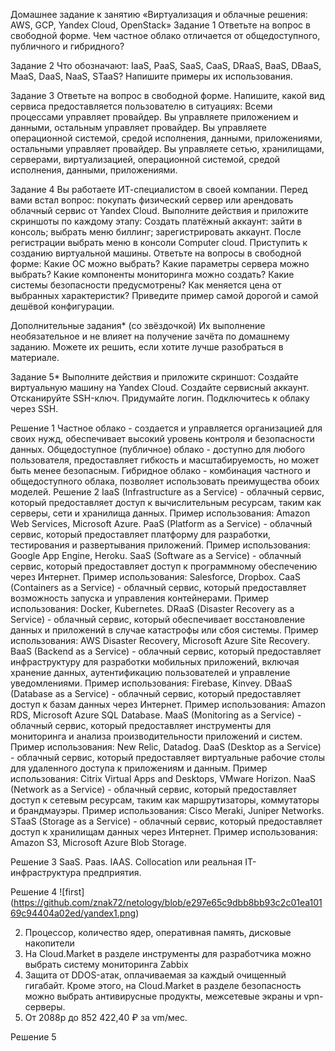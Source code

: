 Домашнее задание к занятию «Виртуализация и облачные решения: AWS, GCP, Yandex Cloud, OpenStack»
Задание 1
Ответьте на вопрос в свободной форме.
Чем частное облако отличается от общедоступного, публичного и гибридного?

Задание 2
Что обозначают: IaaS, PaaS, SaaS, CaaS, DRaaS, BaaS, DBaaS, MaaS, DaaS, NaaS, STaaS? Напишите примеры их использования.

Задание 3
Ответьте на вопрос в свободной форме.
Напишите, какой вид сервиса предоставляется пользователю в ситуациях:
Всеми процессами управляет провайдер.
Вы управляете приложением и данными, остальным управляет провайдер.
Вы управляете операционной системой, средой исполнения, данными, приложениями, остальными управляет провайдер.
Вы управляете сетью, хранилищами, серверами, виртуализацией, операционной системой, средой исполнения, данными, приложениями.

Задание 4
Вы работаете ИТ-специалистом в своей компании. Перед вами встал вопрос: покупать физический сервер или арендовать облачный сервис от Yandex Cloud.
Выполните действия и приложите скриншоты по каждому этапу:
Создать платёжный аккаунт:
зайти в консоль;
выбрать меню биллинг;
зарегистрировать аккаунт.
После регистрации выбрать меню в консоли Computer cloud.
Приступить к созданию виртуальной машины.
Ответьте на вопросы в свободной форме:
Какие ОС можно выбрать?
Какие параметры сервера можно выбрать?
Какие компоненты мониторинга можно создать?
Какие системы безопасности предусмотрены?
Как меняется цена от выбранных характеристик? Приведите пример самой дорогой и самой дешёвой конфигурации.

Дополнительные задания* (со звёздочкой)
Их выполнение необязательное и не влияет на получение зачёта по домашнему заданию. Можете их решить, если хотите лучше разобраться в материале.

Задание 5*
Выполните действия и приложите скриншот:
Создайте виртуальную машину на Yandex Cloud.
Создайте сервисный аккаунт.
Отсканируйте SSH-ключ.
Придумайте логин.
Подключитесь к облаку через SSH.


Решение 1
Частное облако - создается и управляется организацией для своих нужд, обеспечивает высокий уровень контроля и безопасности данных. Общедоступное (публичное) облако - доступно для любого пользователя, предоставляет гибкость и масштабируемость, но может быть менее безопасным. Гибридное облако - комбинация частного и общедоступного облака, позволяет использовать преимущества обоих моделей.
Решение 2
IaaS (Infrastructure as a Service) - облачный сервис, который предоставляет доступ к вычислительным ресурсам, таким как серверы, сети и хранилища данных. Пример использования: Amazon Web Services, Microsoft Azure.
PaaS (Platform as a Service) - облачный сервис, который предоставляет платформу для разработки, тестирования и развертывания приложений. Пример использования: Google App Engine, Heroku.
SaaS (Software as a Service) - облачный сервис, который предоставляет доступ к программному обеспечению через Интернет. Пример использования: Salesforce, Dropbox.
CaaS (Containers as a Service) - облачный сервис, который предоставляет возможность запуска и управления контейнерами. Пример использования: Docker, Kubernetes.
DRaaS (Disaster Recovery as a Service) - облачный сервис, который обеспечивает восстановление данных и приложений в случае катастрофы или сбоя системы. Пример использования: AWS Disaster Recovery, Microsoft Azure Site Recovery.
BaaS (Backend as a Service) - облачный сервис, который предоставляет инфраструктуру для разработки мобильных приложений, включая хранение данных, аутентификацию пользователей и управление уведомлениями. Пример использования: Firebase, Kinvey.
DBaaS (Database as a Service) - облачный сервис, который предоставляет доступ к базам данных через Интернет. Пример использования: Amazon RDS, Microsoft Azure SQL Database.
MaaS (Monitoring as a Service) - облачный сервис, который предоставляет инструменты для мониторинга и анализа производительности приложений и систем. Пример использования: New Relic, Datadog.
DaaS (Desktop as a Service) - облачный сервис, который предоставляет виртуальные рабочие столы для удаленного доступа к приложениям и данным. Пример использования: Citrix Virtual Apps and Desktops, VMware Horizon.
NaaS (Network as a Service) - облачный сервис, который предоставляет доступ к сетевым ресурсам, таким как маршрутизаторы, коммутаторы и брандмауэры. Пример использования: Cisco Meraki, Juniper Networks.
STaaS (Storage as a Service) - облачный сервис, который предоставляет доступ к хранилищам данных через Интернет. Пример использования: Amazon S3, Microsoft Azure Blob Storage.

Решение 3
SaaS.
Paas.
IAAS.
Collocation или реальная IT-инфраструктура предприятия.

Решение 4
![first] (https://github.com/znak72/netology/blob/e297e65c9dbb8bb93c2c01ea10169c94404a02ed/yandex1.png)

2. Процессор, количество ядер, оперативная память, дисковые накопители
3. На Cloud.Market в разделе инструменты для разработчика можно выбрать систему мониторинга Zabbix
4. Защита от DDOS-атак, оплачиваемая за каждый очищенный гигабайт. Кроме этого, на Cloud.Market в разделе безопасность можно выбрать антивирусные продукты, межсетевые экраны и vpn-серверы.
5. От 2088р до 852 422,40 ₽ за vm/мес.

Решение 5

